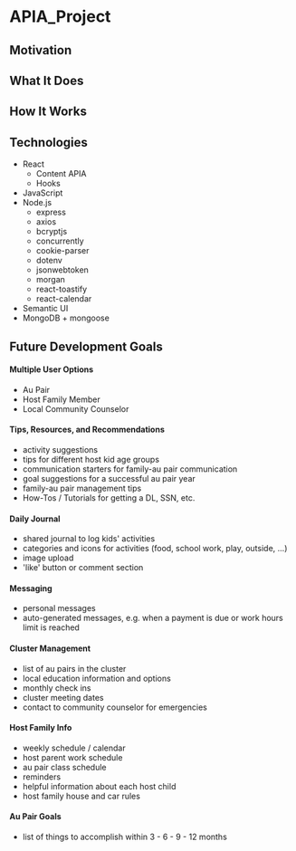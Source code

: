 # APIA_Project

## Motivation

## What It Does

## How It Works

## Technologies
* React
    * Content APIA
    * Hooks
* JavaScript
* Node.js
    * express
    * axios
    * bcryptjs
    * concurrently
    * cookie-parser
    * dotenv
    * jsonwebtoken
    * morgan
    * react-toastify
    * react-calendar
* Semantic UI
* MongoDB + mongoose

## Future Development Goals
#### Multiple User Options
* Au Pair
* Host Family Member
* Local Community Counselor

#### Tips, Resources, and Recommendations
* activity suggestions
* tips for different host kid age groups
* communication starters for family-au pair communication
* goal suggestions for a successful au pair year
* family-au pair management tips
* How-Tos / Tutorials for getting a DL, SSN, etc.

#### Daily Journal
* shared journal to log kids' activities
* categories and icons for activities (food, school work, play, outside, ...)
* image upload
* 'like' button or comment section

#### Messaging
* personal messages
* auto-generated messages, e.g. when a payment is due or work hours limit is reached

#### Cluster Management
* list of au pairs in the cluster
* local education information and options
* monthly check ins
* cluster meeting dates
* contact to community counselor for emergencies

#### Host Family Info
* weekly schedule / calendar
* host parent work schedule
* au pair class schedule
* reminders
* helpful information about each host child
* host family house and car rules

#### Au Pair Goals
* list of things to accomplish within 3 - 6 - 9 - 12 months
